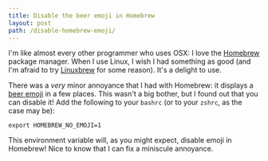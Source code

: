 ```yaml
---
title: Disable the beer emoji in Homebrew
layout: post
path: /disable-homebrew-emoji/
---
```


I'm like almost every other programmer who uses OSX: I love the [Homebrew](http://brew.sh/) package manager. When I use Linux, I wish I had something as good (and I'm afraid to try [Linuxbrew](http://brew.sh/linuxbrew/) for some reason). It's a delight to use.

There was a _very_ minor annoyance that I had with Homebrew: it displays a [beer emoji](http://emojipedia.org/beer-mug/) in a few places. This wasn't a big bother, but I found out that you can disable it! Add the following to your `bashrc` (or to your `zshrc`, as the case may be):

    export HOMEBREW_NO_EMOJI=1

This environment variable will, as you might expect, disable emoji in Homebrew! Nice to know that I can fix a miniscule annoyance.
